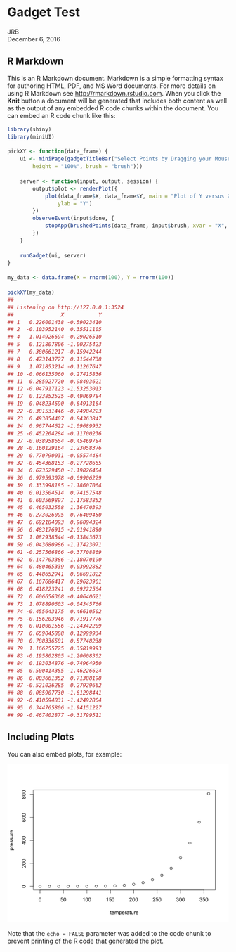 # Gadget Test
JRB  
December 6, 2016  



## R Markdown

This is an R Markdown document. Markdown is a simple formatting syntax for authoring HTML, PDF, and MS Word documents. For more details on using R Markdown see <http://rmarkdown.rstudio.com>.
When you click the **Knit** button a document will be generated that includes both content as well as the output of any embedded R code chunks within the document. You can embed an R code chunk like this:


```r
library(shiny)
library(miniUI)

pickXY <- function(data_frame) {
    ui <- miniPage(gadgetTitleBar("Select Points by Dragging your Mouse"), miniContentPanel(plotOutput("plot", 
        height = "100%", brush = "brush")))
    
    server <- function(input, output, session) {
        output$plot <- renderPlot({
            plot(data_frame$X, data_frame$Y, main = "Plot of Y versus X", xlab = "X", 
                ylab = "Y")
        })
        observeEvent(input$done, {
            stopApp(brushedPoints(data_frame, input$brush, xvar = "X", yvar = "Y"))
        })
    }
    
    runGadget(ui, server)
}

my_data <- data.frame(X = rnorm(100), Y = rnorm(100))

pickXY(my_data)
## 
## Listening on http://127.0.0.1:3524
##               X           Y
## 1   0.226001438 -0.59023410
## 2  -0.103952140  0.35511105
## 4   1.014926694 -0.29026510
## 5   0.121807806 -1.00275423
## 7   0.380661217 -0.15942244
## 8   0.473143727  0.11544738
## 9   1.071853214 -0.11267647
## 10 -0.066135060  0.27415836
## 11  0.285927720  0.98493621
## 12 -0.047917123 -1.53253013
## 17  0.123852525 -0.49069784
## 19 -0.048234690 -0.64913164
## 22 -0.381531446 -0.74984223
## 23  0.493054407  0.84363847
## 24  0.967744622 -1.09689932
## 25 -0.452264284 -0.11700236
## 27 -0.038958654 -0.45469784
## 28 -0.160129164  1.23058376
## 29  0.770790031 -0.05574484
## 32 -0.454368153 -0.27728665
## 34  0.673529450 -1.19826404
## 36  0.979593078 -0.69906229
## 39  0.333998185 -1.18607064
## 40  0.013504514  0.74157548
## 41  0.603569897  1.17583852
## 45  0.465032558  1.36470393
## 46 -0.273026095  0.76409450
## 47  0.692184093  0.96094324
## 56  0.483176915 -2.01941890
## 57  1.082938544 -0.13843673
## 59 -0.043680986 -1.17423071
## 61 -0.257566866 -0.37708869
## 62  0.147703386 -1.18070190
## 64  0.480465339  0.03992882
## 65  0.448652941  0.06691822
## 67  0.167686417  0.29623961
## 68  0.418223241  0.69222564
## 72  0.606656368 -0.40640621
## 73  1.078890603 -0.04345766
## 74 -0.455643175  0.46610502
## 75 -0.156203046  0.71917776
## 76  0.010001556 -1.24342209
## 77  0.659045888  0.12999934
## 78  0.788336581  0.57748238
## 79  1.166255725  0.35819993
## 83 -0.195802805 -1.20608302
## 84  0.193034876 -0.74964950
## 85  0.500414355 -1.46226624
## 86  0.003661352  0.71388198
## 87 -0.521026285  0.27929662
## 88  0.085907730 -1.61298441
## 92 -0.410594831 -1.42492804
## 95  0.344765806 -1.94151227
## 99 -0.467402877 -0.31799511
```

## Including Plots

You can also embed plots, for example:

![](GadgetTest_files/figure-html/pressure-1.png)<!-- -->

Note that the `echo = FALSE` parameter was added to the code chunk to prevent printing of the R code that generated the plot.
